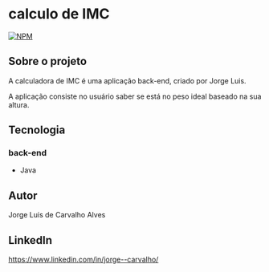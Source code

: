 # calculo de IMC
[![NPM](https://img.shields.io/npm/l/react)](https://github.com/IZUKUONE/imc-calculo/blob/main/LICENSE)

## Sobre o projeto 
A calculadora de IMC é uma aplicação back-end, criado por Jorge Luis.

A aplicação consiste no usuário saber se está no peso ideal baseado na sua altura.

## Tecnologia

### back-end
- Java
 
## Autor
Jorge Luis de Carvalho Alves

## LinkedIn
https://www.linkedin.com/in/jorge--carvalho/

